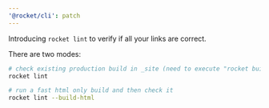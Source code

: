 ```yaml
---
'@rocket/cli': patch
---
```


Introducing `rocket lint` to verify if all your links are correct.

There are two modes:

```bash
# check existing production build in _site (need to execute "rocket build" before)
rocket lint

# run a fast html only build and then check it
rocket lint --build-html
```
